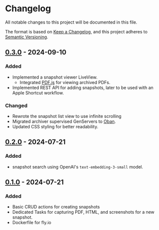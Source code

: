 # Changelog

All notable changes to this project will be documented in this file.

The format is based on [Keep a Changelog](https://keepachangelog.com/en/1.1.0/),
and this project adheres to [Semantic Versioning](https://semver.org/spec/v2.0.0.html).

## [0.3.0] - 2024-09-10
### Added
- Implemented a snapshot viewer LiveView.
  - Integrated [PDF.js](https://github.com/mozilla/pdf.js) for viewing archived PDFs.
- Implemented REST API for adding snapshots, later to be used with an Apple Shortcut workflow.

### Changed
- Rewrote the snapshot list view to use infinite scrolling
- Migrated archiver supervised GenServers to [Oban](https://github.com/oban-bg/oban).
- Updated CSS styling for better readability.

## [0.2.0] - 2024-07-21
### Added
- snapshot search using OpenAI's `text-embedding-3-small` model.

## [0.1.0] - 2024-07-21

### Added
- Basic CRUD actions for creating snapshots
- Dedicated Tasks for capturing PDF, HTML, and screenshots for a new snapshot.
- Dockerfile for fly.io


[unreleased]: https://github.com/errantsky/phoenix_vault/compare/v0.3.0...HEAD
[0.1.0]: https://github.com/errantsky/phoenix_vault/releases/tag/0.1.0
[0.2.0]: https://github.com/errantsky/phoenix_vault/releases/tag/0.2.0
[0.3.0]: https://github.com/errantsky/phoenix_vault/releases/tag/0.2.0
